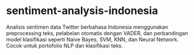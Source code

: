 # sentiment-analysis-indonesia
Analisis sentimen data Twitter berbahasa Indonesia menggunakan preprocessing teks, pelabelan otomatis dengan VADER, dan perbandingan model klasifikasi seperti Naive Bayes, SVM, KNN, dan Neural Network. Cocok untuk portofolio NLP dan klasifikasi teks.
